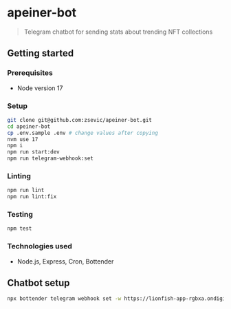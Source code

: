 # apeiner-bot

> Telegram chatbot for sending stats about trending NFT collections

## Getting started

### Prerequisites

- Node version 17

### Setup

```bash
git clone git@github.com:zsevic/apeiner-bot.git
cd apeiner-bot
cp .env.sample .env # change values after copying
nvm use 17
npm i
npm run start:dev
npm run telegram-webhook:set
```

### Linting

```bash
npm run lint
npm run lint:fix
```

### Testing

```bash
npm test
```

### Technologies used

- Node.js, Express, Cron, Bottender

## Chatbot setup

```bash
npx bottender telegram webhook set -w https://lionfish-app-rgbxa.ondigitalocean.app/webhooks/telegram
```
